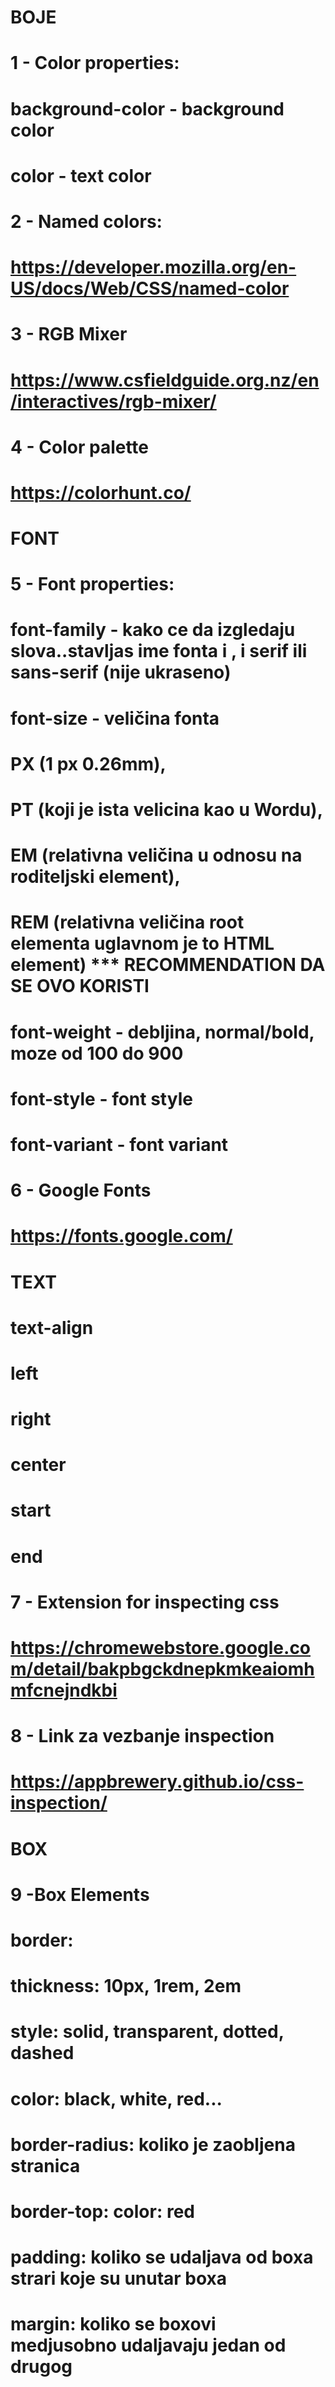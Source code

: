 # BOJE

# 1 - Color properties:
# background-color - background color
# color - text color

# 2 - Named colors:
# https://developer.mozilla.org/en-US/docs/Web/CSS/named-color

# 3 - RGB Mixer 
# https://www.csfieldguide.org.nz/en/interactives/rgb-mixer/

# 4 - Color palette
# https://colorhunt.co/

# FONT

# 5 - Font properties: 
# font-family - kako ce da izgledaju slova..stavljas ime fonta i , i serif ili sans-serif (nije ukraseno)
# font-size - veličina fonta
#   PX (1 px 0.26mm), 
#   PT (koji je ista velicina kao u Wordu),
#   EM (relativna veličina u odnosu na roditeljski element),
#     REM (relativna veličina root elementa uglavnom je to HTML element) *** RECOMMENDATION DA SE OVO KORISTI
# font-weight - debljina, normal/bold, moze od 100 do 900
# font-style - font style
# font-variant - font variant

# 6 - Google Fonts
# https://fonts.google.com/

# TEXT
# text-align
#   left
#   right
#   center
#   start
#   end

# 7 - Extension for inspecting css
# https://chromewebstore.google.com/detail/bakpbgckdnepkmkeaiomhmfcnejndkbi

# 8 - Link za vezbanje inspection
# https://appbrewery.github.io/css-inspection/

# BOX
# 9 -Box Elements
# border: 
#   thickness: 10px, 1rem, 2em
#   style: solid, transparent, dotted, dashed
#   color: black, white, red...
#   border-radius: koliko je zaobljena stranica
#   border-top: color: red
# padding: koliko se udaljava od boxa strari koje su unutar boxa
# margin: koliko se boxovi medjusobno udaljavaju jedan od drugog
